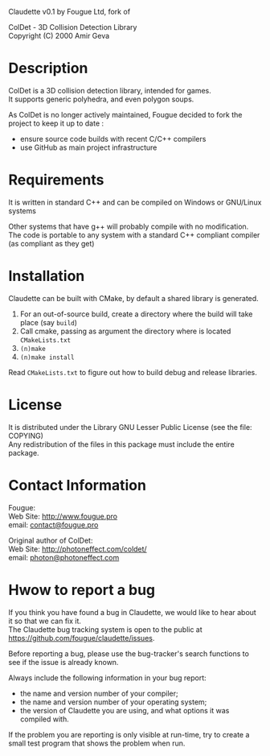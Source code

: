 Claudette v0.1 by Fougue Ltd, fork of

ColDet - 3D Collision Detection Library  
Copyright (C) 2000  Amir Geva


Description
===========================================

ColDet is a 3D collision detection library, intended for games.  
It supports generic polyhedra, and even polygon soups.

As ColDet is no longer actively maintained, Fougue decided to fork the project
to keep it up to date :
  * ensure source code builds with recent C/C++ compilers
  * use GitHub as main project infrastructure


Requirements
===========================================

It is written in standard C++ and can be compiled on Windows or GNU/Linux systems

Other systems that have g++ will probably compile with no modification.  
The code is portable to any system with a standard C++ compliant compiler
(as compliant as they get)


Installation
===========================================

Claudette can be built with CMake, by default a shared library is generated.
1. For an out-of-source build, create a directory where the build will take place (say `build`)
2. Call cmake, passing as argument the directory where is located `CMakeLists.txt`
3. `(n)make`
4. `(n)make install`

Read `CMakeLists.txt` to figure out how to build debug and release libraries.


License
===========================================

It is distributed under the Library GNU Lesser Public License (see the file: COPYING)  
Any redistribution of the files in this package must include the entire package.


Contact Information
===========================================

   Fougue:  
     Web Site: http://www.fougue.pro  
     email:    contact@fougue.pro

   Original author of ColDet:  
     Web Site: http://photoneffect.com/coldet/  
     email:    photon@photoneffect.com


Hwow to report a bug
===========================================

If you think you have found a bug in Claudette, we would like to hear
about it so that we can fix it.  
The Claudette bug tracking system is open to the public at https://github.com/fougue/claudette/issues.

Before reporting a bug, please use the bug-tracker's search functions
to see if the issue is already known.

Always include the following information in your bug report:  
  * the name and version number of your compiler;  
  * the name and version number of your operating system;  
  * the version of Claudette you are using, and what options it was compiled with.

If the problem you are reporting is only visible at run-time, try to
create a small test program that shows the problem when run.

